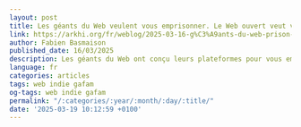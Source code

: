 ```yaml
---
layout: post
title: Les géants du Web veulent vous emprisonner. Le Web ouvert veut vous libérer.
link: https://arkhi.org/fr/weblog/2025-03-16-g%C3%A9ants-du-web-prison-web-ouvert-libert%C3%A9
author: Fabien Basmaison
published_date: 16/03/2025
description: Les géants du Web ont conçu leurs plateformes pour vous emprisonner.
language: fr
categories: articles
tags: web indie gafam
og-tags: web indie gafam
permalink: "/:categories/:year/:month/:day/:title/"
date: '2025-03-19 10:12:59 +0100'
---
```

